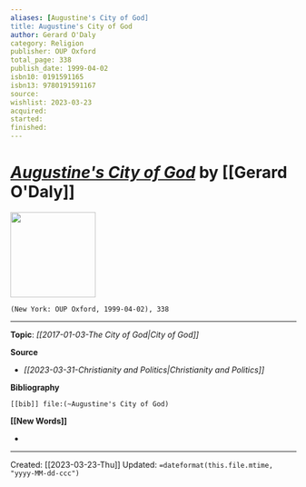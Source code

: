 ```yaml
---
aliases: [Augustine's City of God]
title: Augustine's City of God
author: Gerard O'Daly
category: Religion
publisher: OUP Oxford
total_page: 338
publish_date: 1999-04-02
isbn10: 0191591165
isbn13: 9780191591167
source: 
wishlist: 2023-03-23
acquired: 
started: 
finished: 
---
```

# *[Augustine's City of God]()* by [[Gerard O'Daly]]

<img src="http://books.google.com/books/content?id=5mbIGFGZ2fAC&printsec=frontcover&img=1&zoom=1&edge=curl&source=gbs_api" width=150>

`(New York: OUP Oxford, 1999-04-02), 338`



--- 
**Topic**: *[[2017-01-03-The City of God|City of God]]*

**Source**
- *[[2023-03-31-Christianity and Politics|Christianity and Politics]]*

**Bibliography**

```query
[[bib]] file:(~Augustine's City of God)
```
 

**[[New Words]]**

- 

---
Created: [[2023-03-23-Thu]]
Updated: `=dateformat(this.file.mtime, "yyyy-MM-dd-ccc")`